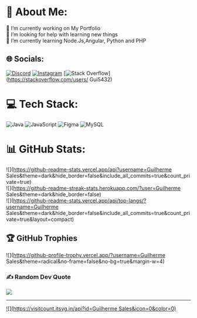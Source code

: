 # 💫 About Me:
🔭 I’m currently working on My Portfolio<br>🤝 I’m looking for help with learning new things<br>🌱  I’m currently learning Node.Js,Angular, Python and PHP<br>


## 🌐 Socials:
[![Discord](https://img.shields.io/badge/Discord-%237289DA.svg?logo=discord&logoColor=white)](https://discord.gg/556871987667140609) [![Instagram](https://img.shields.io/badge/Instagram-%23E4405F.svg?logo=Instagram&logoColor=white)](https://instagram.com/guuiiiw) [![Stack Overflow](https://img.shields.io/badge/-Stackoverflow-FE7A16?logo=stack-overflow&logoColor=white)](https://stackoverflow.com/users/ Gui5432) 

# 💻 Tech Stack:
![Java](https://img.shields.io/badge/java-%23ED8B00.svg?style=for-the-badge&logo=openjdk&logoColor=white) ![JavaScript](https://img.shields.io/badge/javascript-%23323330.svg?style=for-the-badge&logo=javascript&logoColor=%23F7DF1E) ![Figma](https://img.shields.io/badge/figma-%23F24E1E.svg?style=for-the-badge&logo=figma&logoColor=white) ![MySQL](https://img.shields.io/badge/mysql-4479A1.svg?style=for-the-badge&logo=mysql&logoColor=white)
# 📊 GitHub Stats:
![](https://github-readme-stats.vercel.app/api?username=Guilherme Sales&theme=dark&hide_border=false&include_all_commits=true&count_private=true)<br/>
![](https://github-readme-streak-stats.herokuapp.com/?user=Guilherme Sales&theme=dark&hide_border=false)<br/>
![](https://github-readme-stats.vercel.app/api/top-langs/?username=Guilherme Sales&theme=dark&hide_border=false&include_all_commits=true&count_private=true&layout=compact)

## 🏆 GitHub Trophies
![](https://github-profile-trophy.vercel.app/?username=Guilherme Sales&theme=radical&no-frame=false&no-bg=true&margin-w=4)

### ✍️ Random Dev Quote
![](https://quotes-github-readme.vercel.app/api?type=horizontal&theme=radical)

---
[![](https://visitcount.itsvg.in/api?id=Guilherme Sales&icon=0&color=0)](https://visitcount.itsvg.in)

<!-- Proudly created with GPRM ( https://gprm.itsvg.in ) -->

